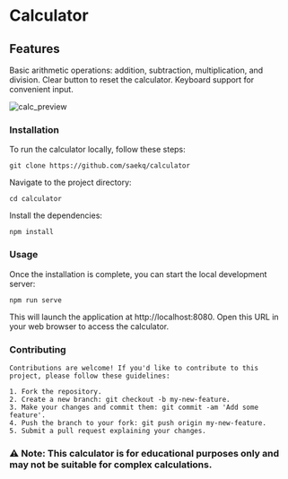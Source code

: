 # Calculator

## Features
Basic arithmetic operations: addition, subtraction, multiplication, and division.
Clear button to reset the calculator.
Keyboard support for convenient input.

![calc_preview](https://github.com/saekq/Calculator/assets/73390677/1412f731-55cb-4631-8135-1625471129cd)

### Installation

To run the calculator locally, follow these steps:
```
git clone https://github.com/saekq/calculator
```
Navigate to the project directory:
```
cd calculator
```
Install the dependencies:
```
npm install
```

### Usage
Once the installation is complete, you can start the local development server:
```
npm run serve
```
This will launch the application at http://localhost:8080. Open this URL in your web browser to access the calculator.

### Contributing
```
Contributions are welcome! If you'd like to contribute to this project, please follow these guidelines:

1. Fork the repository.
2. Create a new branch: git checkout -b my-new-feature.
3. Make your changes and commit them: git commit -am 'Add some feature'.
4. Push the branch to your fork: git push origin my-new-feature.
5. Submit a pull request explaining your changes.
```

### ⚠️ Note: This calculator is for educational purposes only and may not be suitable for complex calculations.
